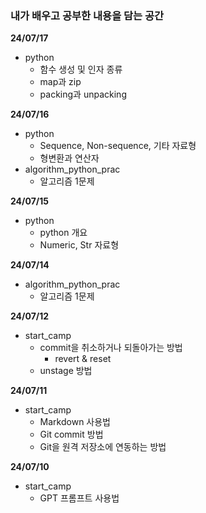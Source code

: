 ### 내가 배우고 공부한 내용을 담는 공간

**24/07/17**
- python
  - 함수 생성 및 인자 종류
  - map과 zip
  - packing과 unpacking
  
**24/07/16**
- python
  - Sequence, Non-sequence, 기타 자료형
  - 형변환과 연산자
- algorithm_python_prac
  - 알고리즘 1문제

**24/07/15**
- python
  - python 개요
  - Numeric, Str 자료형

**24/07/14**
- algorithm_python_prac
  - 알고리즘 1문제

**24/07/12**
- start_camp
  - commit을 취소하거나 되돌아가는 방법
    - revert & reset
  - unstage 방법 

**24/07/11**
- start_camp
  - Markdown 사용법
  - Git commit 방법
  - Git을 원격 저장소에 연동하는 방법

**24/07/10**
- start_camp
  - GPT 프롬프트 사용법

